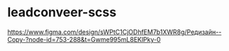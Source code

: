# leadconveer-scss

https://www.figma.com/design/sWPtC1CjODhfEM7b1XWR8g/Редизайн--Copy-?node-id=753-288&t=Gwme995mL8EKlPky-0
